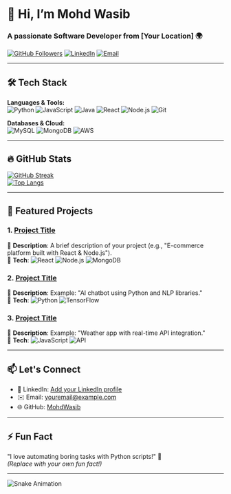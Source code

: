 # 👋 Hi, I’m Mohd Wasib  
### A passionate Software Developer from [Your Location] 🌍

[![GitHub Followers](https://img.shields.io/github/followers/MohdWasib?style=social)](https://github.com/MohdWasib)
[![LinkedIn](https://img.shields.io/badge/LinkedIn-Connect-blue)](https://www.linkedin.com/in/[Your-LinkedIn-Username]) <!-- Add your LinkedIn -->
[![Email](https://img.shields.io/badge/Email-Reach%20Out-red)](mailto:youremail@example.com) <!-- Add your email -->

---

## 🛠️ Tech Stack  
**Languages & Tools:**  
![Python](https://img.shields.io/badge/Python-3776AB?style=flat&logo=python&logoColor=white)
![JavaScript](https://img.shields.io/badge/JavaScript-F7DF1E?style=flat&logo=javascript&logoColor=black)
![Java](https://img.shields.io/badge/Java-007396?style=flat&logo=java&logoColor=white)
![React](https://img.shields.io/badge/React-61DAFB?style=flat&logo=react&logoColor=black)
![Node.js](https://img.shields.io/badge/Node.js-339933?style=flat&logo=node.js&logoColor=white)
![Git](https://img.shields.io/badge/Git-F05032?style=flat&logo=git&logoColor=white)

**Databases & Cloud:**  
![MySQL](https://img.shields.io/badge/MySQL-4479A1?style=flat&logo=mysql&logoColor=white)
![MongoDB](https://img.shields.io/badge/MongoDB-47A248?style=flat&logo=mongodb&logoColor=white)
![AWS](https://img.shields.io/badge/AWS-232F3E?style=flat&logo=amazon-aws&logoColor=white)

---

## 🔥 GitHub Stats  
[![GitHub Streak](https://streak-stats.demolab.com?user=MohdWasib&theme=dark)](https://git.io/streak-stats)  
[![Top Langs](https://github-readme-stats.vercel.app/api/top-langs/?username=MohdWasib&layout=compact&theme=vision-friendly-dark)](https://github.com/anuraghazra/github-readme-stats)

---

## 🚀 Featured Projects  
### 1. [Project Title](https://github.com/MohdWasib/[Repo-Name])
📌 **Description**: A brief description of your project (e.g., "E-commerce platform built with React & Node.js").  
🔧 **Tech**: ![React](https://img.shields.io/badge/-React-61DAFB) ![Node.js](https://img.shields.io/badge/-Node.js-339933) ![MongoDB](https://img.shields.io/badge/-MongoDB-47A248)

### 2. [Project Title](https://github.com/MohdWasib/[Repo-Name])
📌 **Description**: Example: "AI chatbot using Python and NLP libraries."  
🔧 **Tech**: ![Python](https://img.shields.io/badge/-Python-3776AB) ![TensorFlow](https://img.shields.io/badge/-TensorFlow-FF6F00)

### 3. [Project Title](https://github.com/MohdWasib/[Repo-Name])
📌 **Description**: Example: "Weather app with real-time API integration."  
🔧 **Tech**: ![JavaScript](https://img.shields.io/badge/-JavaScript-F7DF1E) ![API](https://img.shields.io/badge/-API-FF6F00)

---

## 📫 Let's Connect  
- 💼 LinkedIn: [Add your LinkedIn profile](https://linkedin.com/in/[YourUsername])  
- ✉️ Email: [youremail@example.com](mailto:youremail@example.com)  
- 🌐 GitHub: [MohdWasib](https://github.com/MohdWasib)

---

## ⚡ Fun Fact  
"I love automating boring tasks with Python scripts!" 🐍  
*(Replace with your own fun fact!)*

---

<!-- GitHub Snake Animation -->
![Snake Animation](https://github.com/MohdWasib/MohdWasib/blob/output/github-contribution-grid-snake.svg)
